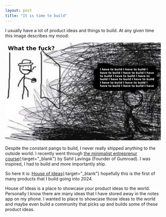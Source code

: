 ```yaml
---
layout: post
title: "It is time to build"
---
```


I usually have a lot of product ideas and things to build. At any given time this image describes my mood:

![I need to build](/assets/images/image.png)

Despite the constant pangs to build, I never really shipped anything to the outside world. I recently went through [the minimalist entreprenur course](https://youtube.com/playlist?list=PL_DfN-mKCGNsj-pn7PtnD-N3Ab4lAtywf&si=jne3kTRm9dvUAka_){:target="_blank"} by Sahil Lavinga (Founder of Gumroad). I was inspired, I had to build and more importantly ship. 

So here it is: [House of Ideas](https://house-of-ideas.super.site){:target="_blank"} hopefully this is the first of many products that I build going into 2024. 

House of Ideas is a place to showcase your product ideas to the world. Personally I know there are many ideas that I have stored away in the notes app on my phone. I wanted to place to showcase those ideas to the world and maybe even build a community that picks up and builds some of these product ideas. 

